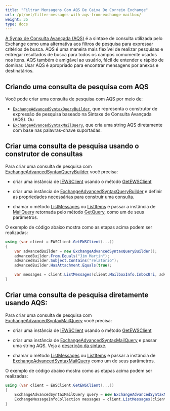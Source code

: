 ```yaml
---
title: "Filtrar Mensagens Com AQS De Caixa De Correio Exchange"
url: /pt/net/filter-messages-with-aqs-from-exchange-mailbox/
weight: 35
type: docs
---
```


[A Synax de Consulta Avançada (AQS)](https://docs.microsoft.com/en-us/exchange/client-developer/exchange-web-services/how-to-perform-an-aqs-search-by-using-ews-in-exchange) é a sintaxe de consulta utilizada pelo Exchange como uma alternativa aos filtros de pesquisa para expressar critérios de busca. AQS é uma maneira mais flexível de realizar pesquisas e entregar resultados de busca para todos os campos comumente usados nos itens. AQS também é amigável ao usuário, fácil de entender e rápido de dominar. Usar AQS é apropriado para encontrar mensagens por anexos e destinatários.

## Criando uma consulta de pesquisa com AQS

Você pode criar uma consulta de pesquisa com AQS por meio de:

- [`ExchangeAdvancedSyntaxQueryBuilder`](https://reference.aspose.com/email/net/aspose.email.clients.exchange/exchangeadvancedsyntaxquerybuilder/), que representa o construtor de expressão de pesquisa baseado na Sintaxe de Consulta Avançada (AQS). Ou
- [`ExchangeAdvancedSyntaxMailQuery`](https://reference.aspose.com/email/net/aspose.email.clients.exchange/exchangeadvancedsyntaxquerybuilder/), que cria uma string AQS diretamente com base nas palavras-chave suportadas.

## Criar uma consulta de pesquisa usando o construtor de consultas

Para criar uma consulta de pesquisa com [ExchangeAdvancedSyntaxQueryBuilder](https://reference.aspose.com/email/net/aspose.email.clients.exchange/exchangeadvancedsyntaxquerybuilder/) você precisa:

- criar uma instância de [IEWSClient](https://reference.aspose.com/email/net/aspose.email.clients.exchange.webservice/iewsclient/) usando o método [GetEWSClient](https://reference.aspose.com/email/net/aspose.email.clients.exchange.webservice/ewsclient/getewsclient/)

- criar uma instância de [ExchangeAdvancedSyntaxQueryBuilder](https://reference.aspose.com/email/net/aspose.email.clients.exchange/exchangeadvancedsyntaxquerybuilder/exchangeadvancedsyntaxquerybuilder/) e definir as propriedades necessárias para construir uma consulta.

- chamar o método [ListMessages](https://reference.aspose.com/email/net/aspose.email.clients.exchange.webservice/iewsclient/listmessages/) ou [ListItems](https://reference.aspose.com/email/net/aspose.email.clients.exchange/webservice/iewsclient/listitems/) e passar a instância de [MailQuery](https://reference.aspose.com/email/net/aspose.email.tools.search/mailquery/) retornada pelo método [GetQuery](https://reference.aspose.com/email/net/aspose.email.tools.search/mailquerybuilder/getquery/), como um de seus parâmetros.

O exemplo de código abaixo mostra como as etapas acima podem ser realizadas:

```csharp
using (var client = EWSClient.GetEWSClient(...))
{
    var advancedBuilder = new ExchangeAdvancedSyntaxQueryBuilder();
    advancedBuilder.From.Equals("Jim Martin");
    advancedBuilder.Subject.Contains("relatório");
    advancedBuilder.HasAttachment.Equals(true);

    var messages = client.ListMessages(client.MailboxInfo.InboxUri, advancedBuilder.GetQuery());
}
```

## Criar uma consulta de pesquisa diretamente usando AQS:

Para criar uma consulta de pesquisa com [ExchangeAdvancedSyntaxMailQuery](https://reference.aspose.com/email/net/aspose.email.clients.exchange/exchangeadvancedsyntaxquerybuilder/) você precisa:

- criar uma instância de [IEWSClient](https://reference.aspose.com/email/net/aspose.email.clients.exchange/webservice/iewsclient/) usando o método [GetEWSClient](https://reference.aspose.com/email/net/aspose.email.clients.exchange/webservice/ewsclient/getewsclient/)

- criar uma instância de [ExchangeAdvancedSyntaxMailQuery](https://reference.aspose.com/email/net/aspose.email.clients.exchange/exchangeadvancedsyntaxmailquery/#constructors) e passar uma string AQS. Veja a [descrição da sintaxe](https://docs.microsoft.com/en-us/exchange/client-developer/exchange-web-services/how-to-perform-an-aqs-search-by-using-ews-in-exchange).

- chamar o método [ListMessages](https://reference.aspose.com/email/net/aspose.email.clients.exchange/webservice/iewsclient/listmessages/) ou [ListItems](https://reference.aspose.com/email/net/aspose.email.clients.exchange/webservice/iewsclient/listitems/) e passar a instância de [ExchangeAdvancedSyntaxMailQuery](https://reference.aspose.com/email/net/aspose.email.clients.exchange/exchangeadvancedsyntaxquerybuilder/) como um de seus parâmetros.

O exemplo de código abaixo mostra como as etapas acima podem ser realizadas:

```csharp
using (var client = EWSClient.GetEWSClient(...))
{
    ExchangeAdvancedSyntaxMailQuery query = new ExchangeAdvancedSyntaxMailQuery("subject:(produto E relatório)");
    ExchangeMessageInfoCollection messages = client.ListMessages(client.MailboxInfo.InboxUri, query);
}
```